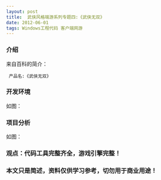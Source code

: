 ```yaml
---
layout: post
title:  武侠风格端游系列专题四:《武侠无双》
date: 2012-06-01
tags: Windows工程代码 客户端网游
---
```



### 介绍


来自百科的简介：

	 产品名:《武侠无双》




### 开发环境

如图：

### 项目分析

如图：



### 观点：代码工具完整齐全，游戏引擎完整！


### 本文只是简述，资料仅供学习参考，切勿用于商业用途！